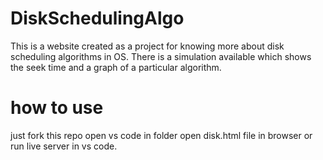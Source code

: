 # DiskSchedulingAlgo
This is a website created as a project for knowing more about disk scheduling algorithms in OS. There is a simulation available which shows the seek time and a graph of a particular algorithm.


# how to use
just fork this repo 
open vs code in folder
open disk.html file in browser or run live server in vs code.
